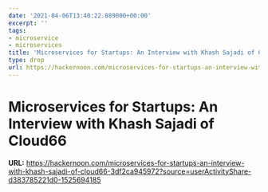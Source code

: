 ```yaml
---
date: '2021-04-06T13:40:22.889000+00:00'
excerpt: ''
tags:
- microservice
- microservices
title: 'Microservices for Startups: An Interview with Khash Sajadi of Cloud66'
type: drop
url: https://hackernoon.com/microservices-for-startups-an-interview-with-khash-sajadi-of-cloud66-3df2ca945972?source=userActivityShare-d383785221d0-1525694185
---
```


# Microservices for Startups: An Interview with Khash Sajadi of Cloud66

**URL:** https://hackernoon.com/microservices-for-startups-an-interview-with-khash-sajadi-of-cloud66-3df2ca945972?source=userActivityShare-d383785221d0-1525694185
